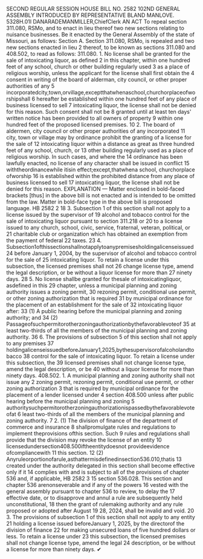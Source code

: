 SECOND REGULAR SESSION
HOUSE BILL NO. 2582
102ND GENERAL ASSEMBLY
INTRODUCED BY REPRESENTATIVE BLAND MANLOVE.
5328H.01I DANARADEMANMILLER,ChiefClerk
AN ACT
To repeal section 311.080, RSMo, and to enact in lieu thereof two new sections relating to
nuisance businesses.
Be it enacted by the General Assembly of the state of Missouri, as follows:
Section A. Section 311.080, RSMo, is repealed and two new sections enacted in lieu
2 thereof, to be known as sections 311.080 and 408.502, to read as follows:
311.080. 1. No license shall be granted for the sale of intoxicating liquor, as defined
2 in this chapter, within one hundred feet of any school, church or other building regularly used
3 as a place of religious worship, unless the applicant for the license shall first obtain the
4 consent in writing of the board of alderman, city council, or other proper authorities of any
5 incorporatedcity,town,orvillage,exceptthatwhenaschool,churchorplaceofworshipshall
6 hereafter be established within one hundred feet of any place of business licensed to sell
7 intoxicating liquor, the license shall not be denied for this reason. Such consent shall not be
8 granted until at least ten days' written notice has been provided to all owners of property
9 within one hundred feet of the proposed licensed premises.
10 2. The board of aldermen, city council or other proper authorities of any incorporated
11 city, town or village may by ordinance prohibit the granting of a license for the sale of
12 intoxicating liquor within a distance as great as three hundred feet of any school, church, or
13 other building regularly used as a place of religious worship. In such cases, and where the
14 ordinance has been lawfully enacted, no license of any character shall be issued in conflict
15 withtheordinancewhile itisin effect;except,thatwhena school, churchorplace ofworship
16 is established within the prohibited distance from any place of business licensed to sell
17 intoxicating liquor, the license shall not be denied for this reason.
EXPLANATION — Matter enclosed in bold-faced brackets [thus] in the above bill is not enacted and is
intended to be omitted from the law. Matter in bold-face type in the above bill is proposed language.
HB 2582 2
18 3. Subsection 1 of this section shall not apply to a license issued by the supervisor of
19 alcohol and tobacco control for the sale of intoxicating liquor pursuant to section 311.218 or
20 to a license issued to any church, school, civic, service, fraternal, veteran, political, or
21 charitable club or organization which has obtained an exemption from the payment of federal
22 taxes.
23 4. Subsection1ofthissectionshallnotapplytoanypremisesholdingalicenseissued
24 before January 1, 2004, by the supervisor of alcohol and tobacco control for the sale of
25 intoxicating liquor. To retain a license under this subsection, the licensed premises shall not
26 change license type, amend the legal description, or be without a liquor license for more than
27 ninety days.
28 5. No license shallbe granted for thesale of intoxicatingliquor, asdefined in this
29 chapter, unless a municipal planning and zoning authority issues a zoning permit,
30 rezoning permit, conditional use permit, or other zoning authorization that is required
31 by municipal ordinance for the placement of an establishment for the sale of
32 intoxicating liquor after:
33 (1) A public hearing before the municipal planning and zoning authority; and
34 (2) Passageofsuchpermitorotherzoningauthorizationbythefavorablevoteof
35 at least two-thirds of all the members of the municipal planning and zoning authority.
36 6. The provisions of subsection 5 of this section shall not apply to any premises
37 holdingalicenseissuedbeforeJanuary1,2025,bythesupervisorofalcoholandtobacco
38 control for the sale of intoxicating liquor. To retain a license under this subsection, the
39 licensed premises shall not change license type, amend the legal description, or be
40 without a liquor license for more than ninety days.
408.502. 1. A municipal planning and zoning authority shall not issue any
2 zoning permit, rezoning permit, conditional use permit, or other zoning authorization
3 that is required by municipal ordinance for the placement of a lender licensed under
4 section 408.500 unless after public hearing before the municipal planning and zoning
5 authoritysuchpermitorotherzoningauthorizationispassedbythefavorablevoteofat
6 least two-thirds of all the members of the municipal planning and zoning authority.
7 2. (1) The division of finance of the department of commerce and insurance
8 shallpromulgate rules and regulations to implement theprovisions ofthis section. Such
9 rules and regulations shall provide that the division may revoke the license of an entity
10 licensedundersection408.500iftheentitydoesnot provideevidence ofcompliancewith
11 this section.
12 (2) Anyruleorportionofarule,asthattermisdefinedinsection536.010,thatis
13 created under the authority delegated in this section shall become effective only if it
14 complies with and is subject to all of the provisions of chapter 536 and, if applicable,
HB 2582 3
15 section 536.028. This section and chapter 536 arenonseverable and if any of the powers
16 vested with the general assembly pursuant to chapter 536 to review, to delay the
17 effective date, or to disapprove and annul a rule are subsequently held unconstitutional,
18 then the grant of rulemaking authority and any rule proposed or adopted after August
19 28, 2024, shall be invalid and void.
20 3. The provisions of subsection 1 of this section shall not apply to any entity
21 holding a license issued beforeJanuary 1, 2025, by the directorof the division of finance
22 for making unsecured loans of five hundred dollars or less. To retain a license under
23 this subsection, the licensed premises shall not change license type, amend the legal
24 description, or be without a license for more than ninety days.
✔